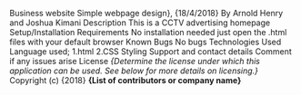 Business website
Simple webpage design}, {18/4/2018}
By Arnold Henry and Joshua Kimani
Description
This is a CCTV advertising homepage
Setup/Installation Requirements
No installation needed just open the .html files with your default browser
Known Bugs
No bugs
Technologies Used
Language used;
 1.html
 2.CSS Styling
Support and contact details
Comment if any issues arise
License
*{Determine the license under which this application can be used.  See below for more details on licensing.}*
Copyright (c) {2018} **{List of contributors or company name}**
